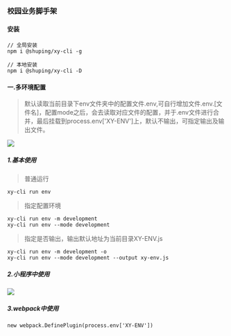 ### 校园业务脚手架

#### 安装
```node
// 全局安装
npm i @shuping/xy-cli -g

// 本地安装
npm i @shuping/xy-cli -D
```

#### 一.多环境配置
> 默认读取当前目录下env文件夹中的配置文件.env,可自行增加文件.env.[文件名]，配置mode之后，会去读取对应文件的配置，并于.env文件进行合并，最后挂载到process.env['XY-ENV']上，默认不输出，可指定输出及输出文件。

<image src="./assets/env.png" />

##### 1.基本使用
> 普通运行
```node
xy-cli run env
```
> 指定配置环境
```node
xy-cli run env -m development
xy-cli run env --mode development
```
> 指定是否输出，输出默认地址为当前目录XY-ENV.js
```node
xy-cli run env -m development -o
xy-cli run env --mode development --output xy-env.js
```

##### 2.小程序中使用

<image src="./assets/weapp.png" />

##### 3.webpack中使用

```node
new webpack.DefinePlugin(process.env['XY-ENV'])
```